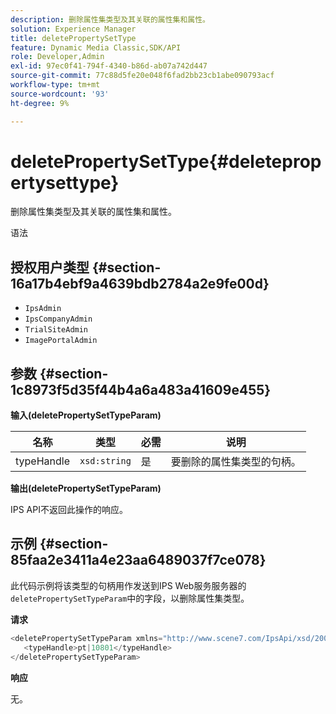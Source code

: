 ```yaml
---
description: 删除属性集类型及其关联的属性集和属性。
solution: Experience Manager
title: deletePropertySetType
feature: Dynamic Media Classic,SDK/API
role: Developer,Admin
exl-id: 97ec0f41-794f-4340-b86d-ab07a742d447
source-git-commit: 77c88d5fe20e048f6fad2bb23cb1abe090793acf
workflow-type: tm+mt
source-wordcount: '93'
ht-degree: 9%

---
```


# deletePropertySetType{#deletepropertysettype}

删除属性集类型及其关联的属性集和属性。

语法

## 授权用户类型 {#section-16a17b4ebf9a4639bdb2784a2e9fe00d}

* `IpsAdmin`
* `IpsCompanyAdmin`
* `TrialSiteAdmin`
* `ImagePortalAdmin`

## 参数 {#section-1c8973f5d35f44b4a6a483a41609e455}

**输入(deletePropertySetTypeParam)**

| 名称 | 类型 | 必需 | 说明 |
|---|---|---|---|
| typeHandle | `xsd:string` | 是 | 要删除的属性集类型的句柄。 |

**输出(deletePropertySetTypeParam)**

IPS API不返回此操作的响应。

## 示例 {#section-85faa2e3411a4e23aa6489037f7ce078}

此代码示例将该类型的句柄用作发送到IPS Web服务服务器的`deletePropertySetTypeParam`中的字段，以删除属性集类型。

**请求**

```java
<deletePropertySetTypeParam xmlns="http://www.scene7.com/IpsApi/xsd/2008-01-15">
   <typeHandle>pt|10801</typeHandle>
</deletePropertySetTypeParam>
```

**响应**

无。
